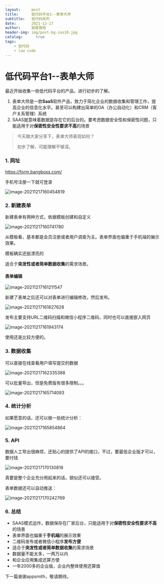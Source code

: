 ```yaml
---
layout:     post
title:      低代码平台1--表单大师
subtitle:   低代码系列
date:       2021-12-17
author:     就是我啦
header-img: img/post-bg-ios10.jpg
catalog: 	  true
tags:
    - 低代码    
    - low code      
---
```


# 低代码平台1--表单大师

最近开始收集一些低代码平台的产品，进行初步的了解。

1. 表单大师是一款**SaaS**软件产品，致力于简化企业的数据收集和管理工作，提高企业的信息化水平。甚至可以构建出简单的OA（办公自动化）和CRM（客户关系管理）系统
2. SAAS就意味着数据是存在它的后台的。要考虑数据安全性和保密性问题，只能适用于对**保密性安全性要求不高**的场景



> 今天跟大家分享下，表单大师表现如何？
>
> 初步了解，可能理解不够深。



### 1. 网址

https://form.bangboss.com/

手机号注册一下就可登录

![image-20211217160454819](https://gitee.com/shenyao/sohossl/raw/master/images/image-20211217160454819.png)



### 2. 新建表单

新建表单有两种方式，依据模板创建和自定义

![image-20211217160741780](https://gitee.com/shenyao/sohossl/raw/master/images/image-20211217160741780.png)

从模板看，基本都是会员注册或者用户调查为主。表单界面也偏重于手机端的展示效果。

模板确实还挺漂亮的

适合于**突发性或者简单数据收集**的需求场景。



#### 表单编辑

![image-20211217161211547](https://gitee.com/shenyao/sohossl/raw/master/images/image-20211217161211547.png)

新建了表单之后还可以对表单进行编辑修改，然后发布。

![image-20211217161627628](https://gitee.com/shenyao/sohossl/raw/master/images/image-20211217161627628.png)

发布主要支持URL二维码扫描和微信小程序二维码，同时也可以直接嵌入网页

![image-20211217161943174](https://gitee.com/shenyao/sohossl/raw/master/images/image-20211217161943174.png)

使用还是比较方便的。

### 3. 数据收集

可以直接在线查看用户填写提交的数据

![image-20211217162335388](https://gitee.com/shenyao/sohossl/raw/master/images/image-20211217162335388.png)



可以批量导出，但是免费版有很多限制。。。

![image-20211217165714093](https://gitee.com/shenyao/sohossl/raw/master/images/image-20211217165714093.png)

### 4. 统计分析

如果愿意的话，还可以做一些统计分析：



![image-20211217165854864](https://gitee.com/shenyao/sohossl/raw/master/images/image-20211217165854864.png)

### 5. API

数据人工导出很麻烦，还贴心的提供了API的接口，不过，要最低企业版才可以，要付钱

![image-20211217170130816](https://gitee.com/shenyao/sohossl/raw/master/images/image-20211217170130816.png)

真要是整个企业充分用起来的话，貌似还可以接受。

表单数据还可以自动推送：

![image-20211217170242769](https://gitee.com/shenyao/sohossl/raw/master/images/image-20211217170242769.png)

### 6. 总结

- SAAS模式运作，数据保存在厂家后台，只能适用于对**保密性安全性要求不高**的场景
- 表单界面也偏重于**手机端**的展示效果
- 二维码发布或者微信小程序**发布方便**
- 适合于**突发性或者简单数据收集**的需求场景
- 数据量不能太多，一两万以内
- 和企业应用集成还算方便
- 一年2000多的企业版，企业内整体使用还算值



下一篇谢谢appsmith，敬请期待。
